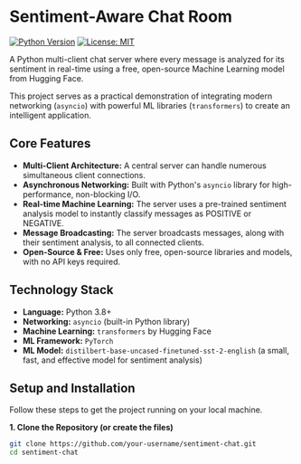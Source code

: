 # Sentiment-Aware Chat Room

[![Python Version](https://img.shields.io/badge/python-3.8+-blue.svg)](https://www.python.org/downloads/)
[![License: MIT](https://img.shields.io/badge/License-MIT-yellow.svg)](https://opensource.org/licenses/MIT)

A Python multi-client chat server where every message is analyzed for its sentiment in real-time using a free, open-source Machine Learning model from Hugging Face.

This project serves as a practical demonstration of integrating modern networking (`asyncio`) with powerful ML libraries (`transformers`) to create an intelligent application.

## Core Features

*   **Multi-Client Architecture:** A central server can handle numerous simultaneous client connections.
*   **Asynchronous Networking:** Built with Python's `asyncio` library for high-performance, non-blocking I/O.
*   **Real-time Machine Learning:** The server uses a pre-trained sentiment analysis model to instantly classify messages as POSITIVE or NEGATIVE.
*   **Message Broadcasting:** The server broadcasts messages, along with their sentiment analysis, to all connected clients.
*   **Open-Source & Free:** Uses only free, open-source libraries and models, with no API keys required.

## Technology Stack

*   **Language:** Python 3.8+
*   **Networking:** `asyncio` (built-in Python library)
*   **Machine Learning:** `transformers` by Hugging Face
*   **ML Framework:** `PyTorch`
*   **ML Model:** `distilbert-base-uncased-finetuned-sst-2-english` (a small, fast, and effective model for sentiment analysis)

## Setup and Installation

Follow these steps to get the project running on your local machine.

**1. Clone the Repository (or create the files)**
   ```bash
   git clone https://github.com/your-username/sentiment-chat.git
   cd sentiment-chat
   ```